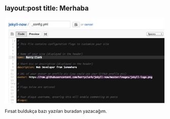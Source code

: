 layout:post
title: Merhaba
  ---
  ![_config.yml](images/config.png)

Fırsat buldukça bazı yazıları buradan yazacağım.
